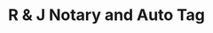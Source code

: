 ---
title: "R & J Notary and Auto Tag"
url: /pottstown/r-and-j-notary-and-auto-tag/
shop: car repair
---